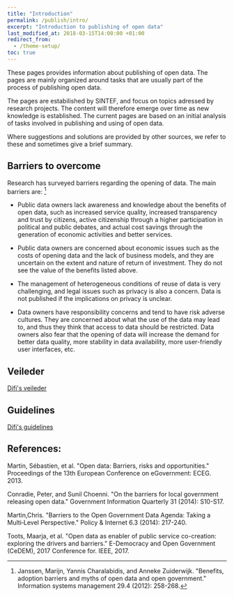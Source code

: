 ```yaml
---
title: "Introduction"
permalink: /publish/intro/
excerpt: "Introduction to publishing of open data"
last_modified_at: 2018-03-15T14:00:00 +01:00
redirect_from:
  - /theme-setup/
toc: true
---
```


These pages provides information about publishing of open data. The pages are mainly organized around tasks that are usually part of the process of publishing open data. 

The pages are estabilished by SINTEF, and focus on topics adressed by research projects. The content will therefore emerge over time as new knowledge is established. The current pages are based on an initial analysis of tasks involved in publishing and using of open data.

Where suggestions and solutions are provided by other sources, we refer to these and sometimes give a brief summary.

## Barriers to overcome

Research has surveyed barriers regarding the opening of data. The main barriers are: [^1]

- Public data owners lack awareness and knowledge about the benefits of open data, such as increased service quality, increased transparency and trust by citizens, active citizenship through a higher participation in political and public debates, and actual cost savings through the generation of economic activities and better services.

- Public data owners are concerned about economic issues such as the costs of opening data and the lack of business models, and they are uncertain on the extent and nature of return of investment. They do not see the value of the benefits listed above.

- The management of heterogeneous conditions of reuse of data is very challenging, and legal issues such as privacy is also a concern. Data is not published if the implications on privacy is unclear.

- Data owners have responsibility concerns and tend to have risk adverse cultures. They are concerned about what the use of the data may lead to, and thus they think that access to data should be restricted. Data owners also fear that the opening of data will increase the demand for better data quality, more stability in data availability, more user-friendly user interfaces, etc.

## Veileder

[Difi's veileder](https://data.norge.no/document/del-og-skap-verdier-veileder-i-tilgjengeliggjøring-av-offentlige-data)


## Guidelines

[Difi's guidelines](https://data.norge.no/retningslinjer-ved-tilgjengeliggjøring-av-offentlige-data)

## References:
[^1]: Janssen, Marijn, Yannis Charalabidis, and Anneke Zuiderwijk. "Benefits, adoption barriers and myths of open data and open government." Information systems management 29.4 (2012): 258-268.

Martin, Sébastien, et al. "Open data: Barriers, risks and opportunities." Proceedings of the 13th European Conference on eGovernment: ECEG. 2013.

Conradie, Peter, and Sunil Choenni. "On the barriers for local government releasing open data." Government Information Quarterly 31 (2014): S10-S17.

Martin,Chris. "Barriers to the Open Government Data Agenda: Taking a Multi‐Level Perspective." Policy & Internet 6.3 (2014): 217-240.

Toots, Maarja, et al. "Open data as enabler of public service co-creation: exploring the drivers and barriers." E-Democracy and Open Government (CeDEM), 2017 Conference for. IEEE, 2017.


